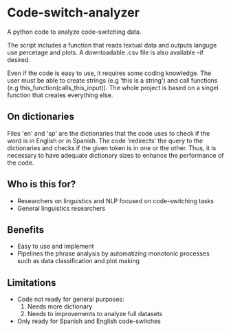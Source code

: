 # Code-switch-analyzer
A python code to analyze code-switching data.

The script includes a function that reads textual data and outputs languge use percetage and plots. 
A downloadable .csv file is also available –if desired.

Even if the code is easy to use, it requires some coding knowledge. 
The user must be able to create strings (e.g 'this is a string') and call functions (e.g this_function(calls_this_input)).
The whole project is based on a singel function that creates everything else.

On dictionaries
---------------
Files 'en' and 'sp' are the dictionaries that the code uses to check if the word is in English or in Spanish. The code 'redirects' the query to the dictionaries and checks if the given token is in one or the other. Thus, it is necessary to have adequate dictionary sizes to enhance the performance of the code.

Who is this for?
---------------
- Researchers on linguistics and NLP focused on code-switching tasks
- General linguistics researchers

Benefits
---------------
- Easy to use and implement
- Pipelines the phrase analysis by automatizing monotonic processes such as data classification and plot making

Limitations
----------------
- Code not ready for general purposes:
  1. Needs more dictionary
  2. Needs to improvements to analyze full datasets
- Only ready for Spanish and English code-switches
